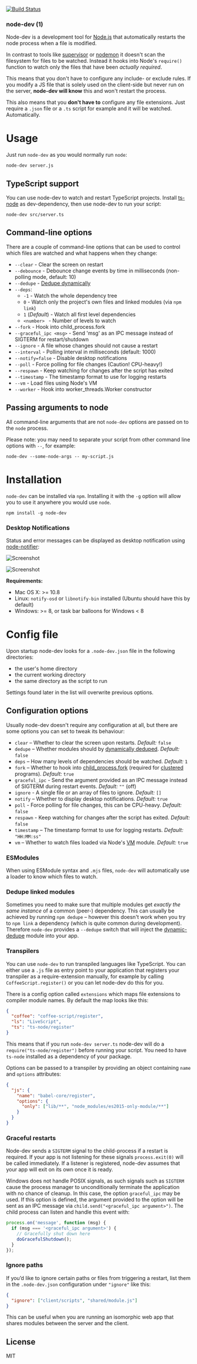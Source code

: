 [![Build Status](https://secure.travis-ci.org/fgnass/node-dev.png)](http://travis-ci.org/fgnass/node-dev)

### node-dev (1)

Node-dev is a development tool for [Node.js](http://nodejs.org) that
automatically restarts the node process when a file is modified.

In contrast to tools like [supervisor](https://github.com/isaacs/node-supervisor) or [nodemon](https://github.com/remy/nodemon) it doesn't scan the filesystem for files to be watched. Instead it hooks into Node's `require()` function to watch only the files that have been _actually required_.

This means that you don't have to configure any include- or exclude rules. If you modify a JS file that is solely used on the client-side but never run on the server, **node-dev will know** this and won't restart the process.

This also means that you **don't have to** configure any file extensions. Just require a `.json` file or a `.ts` script for example and it will be watched. Automatically.

# Usage

Just run `node-dev` as you would normally run `node`:

```
node-dev server.js
```

## TypeScript support

You can use node-dev to watch and restart TypeScript projects. Install [ts-node](https://www.npmjs.com/package/ts-node) as dev-dependency, then use node-dev to run your script:

```
node-dev src/server.ts
```

## Command-line options

There are a couple of command-line options that can be used to control which files are watched and what happens when they change:

- `--clear` - Clear the screen on restart
- `--debounce` - Debounce change events by time in milliseconds (non-polling mode, default: 10)
- `--dedupe` - [Dedupe dynamically](https://www.npmjs.org/package/dynamic-dedupe)
- `--deps`:
  - `-1` - Watch the whole dependency tree
  - `0` - Watch only the project's own files and linked modules (via `npm link`)
  - `1` (_Default_) - Watch all first level dependencies
  - `<number> ` - Number of levels to watch
- `--fork` - Hook into child_process.fork
- `--graceful_ipc <msg>` - Send 'msg' as an IPC message instead of SIGTERM for restart/shutdown
- `--ignore` - A file whose changes should not cause a restart
- `--interval` - Polling interval in milliseconds (default: 1000)
- `--notify=false` - Disable desktop notifications
- `--poll` - Force polling for file changes (Caution! CPU-heavy!)
- `--respawn` - Keep watching for changes after the script has exited
- `--timestamp` - The timestamp format to use for logging restarts
- `--vm` - Load files using Node's VM
- `--worker` - Hook into worker_threads.Worker constructor

## Passing arguments to node

All command-line arguments that are not `node-dev` options are passed on to the `node` process.

Please note: you may need to separate your script from other command line options with `--`, for example:

`node-dev --some-node-args -- my-script.js`

# Installation

`node-dev` can be installed via `npm`. Installing it with the `-g` option will allow you to use it anywhere you would use `node`.

```
npm install -g node-dev
```

### Desktop Notifications

Status and error messages can be displayed as desktop notification using
[node-notifier](https://www.npmjs.org/package/node-notifier):

![Screenshot](./images/node-dev.png)

![Screenshot](./images/node-dev-linux.png)

**Requirements:**

- Mac OS X: >= 10.8
- Linux: `notify-osd` or `libnotify-bin` installed (Ubuntu should have this by default)
- Windows: >= 8, or task bar balloons for Windows < 8

# Config file

Upon startup node-dev looks for a `.node-dev.json` file in the following directories:

- the user's home directory
- the current working directory
- the same directory as the script to run

Settings found later in the list will overwrite previous options.

## Configuration options

Usually node-dev doesn't require any configuration at all, but there are some options you can set to tweak its behaviour:

- `clear` – Whether to clear the screen upon restarts. _Default:_ `false`
- `dedupe` – Whether modules should by [dynamically deduped](https://www.npmjs.org/package/dynamic-dedupe). _Default:_ `false`
- `deps` – How many levels of dependencies should be watched. _Default:_ `1`
- `fork` – Whether to hook into [child_process.fork](http://nodejs.org/docs/latest/api/child_process.html#child_process_child_process_fork_modulepath_args_options) (required for [clustered](http://nodejs.org/docs/latest/api/cluster.html) programs). _Default:_ `true`
- `graceful_ipc` - Send the argument provided as an IPC message instead of SIGTERM during restart events. _Default:_ `""` (off)
- `ignore` - A single file or an array of files to ignore. _Default:_ `[]`
- `notify` – Whether to display desktop notifications. _Default:_ `true`
- `poll` - Force polling for file changes, this can be CPU-heavy. _Default:_ `false`
- `respawn` - Keep watching for changes after the script has exited. _Default:_ `false`
- `timestamp` – The timestamp format to use for logging restarts. _Default:_ `"HH:MM:ss"`
- `vm` – Whether to watch files loaded via Node's [VM](http://nodejs.org/docs/latest/api/vm.html) module. _Default:_ `true`

### ESModules

When using ESModule syntax and `.mjs` files, `node-dev` will automatically use a loader to know which files to watch.

### Dedupe linked modules

Sometimes you need to make sure that multiple modules get _exactly the same instance_ of a common (peer-) dependency. This can usually be achieved by running `npm dedupe` – however this doesn't work when you try to `npm link` a dependency (which is quite common during development). Therefore `node-dev` provides a `--dedupe` switch that will inject the [dynamic-dedupe](https://www.npmjs.org/package/dynamic-dedupe) module into your app.

### Transpilers

You can use `node-dev` to run transpiled languages like TypeScript. You can either use a `.js` file as entry point to your application that registers your transpiler as a require-extension manually, for example by calling `CoffeeScript.register()` or you can let node-dev do this for you.

There is a config option called `extensions` which maps file extensions to compiler module names. By default the map looks like this:

```json
{
  "coffee": "coffee-script/register",
  "ls": "LiveScript",
  "ts": "ts-node/register"
}
```

This means that if you run `node-dev server.ts` node-dev will do a
`require("ts-node/register")` before running your script. You need
to have `ts-node` installed as a dependency of your package.

Options can be passed to a transpiler by providing an object containing `name` and `options` attributes:

```json
{
  "js": {
    "name": "babel-core/register",
    "options": {
      "only": ["lib/**", "node_modules/es2015-only-module/**"]
    }
  }
}
```

### Graceful restarts

Node-dev sends a `SIGTERM` signal to the child-process if a restart is required. If your app is not listening for these signals `process.exit(0)` will be called immediately. If a listener is registered, node-dev assumes that your app will exit on its own once it is ready.

Windows does not handle POSIX signals, as such signals such as `SIGTERM` cause the process manager to unconditionally terminate the application with no chance of cleanup. In this case, the option `graceful_ipc` may be used. If this option is defined, the argument provided to the option will be sent as an IPC message via `child.send("<graceful_ipc argument>")`. The child process can listen and
handle this event with:

```javascript
process.on('message', function (msg) {
  if (msg === '<graceful_ipc argument>') {
    // Gracefully shut down here
    doGracefulShutdown();
  }
});
```

### Ignore paths

If you’d like to ignore certain paths or files from triggering a restart, list them in the `.node-dev.json` configuration under `"ignore"` like this:

```json
{
  "ignore": ["client/scripts", "shared/module.js"]
}
```

This can be useful when you are running an isomorphic web app that shares modules between the server and the client.

## License

MIT
